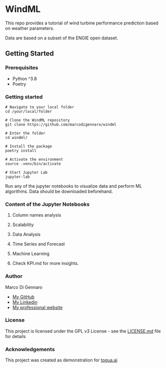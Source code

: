 # WindML

This repo provides a tutorial of wind turbine performance prediction based on weather parameters. 

Data are based on a subset of the ENGIE open dataset.

## Getting Started

### Prerequisites

- Python ^3.8
- Poetry 

### Getting started

```
# Navigate to your local folder
cd /your/local/folder

# Clone the WindML repository
git clone https://github.com/marcodigennaro/windml  

# Enter the folder
cd windml/

# Install the package
poetry install

# Activate the environment
source .venv/bin/activate

# Start Jupyter Lab
jupyter-lab  
```

Run any of the jupyter notebooks to visualize data and perform ML algorithms.
Data should be downloaded beforehand. 

### Content of the Jupyter Notebooks

  1. Column names analysis
  2. Scalability
  3. Data Analysis
  4. Time Series and Forecast
  5. Machine Learning 

6. Check KPI.md for more insights.


### Author

Marco Di Gennaro 
- [My GitHub](https://github.com/marcodigennaro)
- [My Linkedin](https://www.linkedin.com/in/marcodig/)
- [My professional website](https://atomistic-modelling.com/)

### License

This project is licensed under the GPL v3 License - see the [LICENSE.md](https://github.com/marcodigennaro/WindML/blob/main/LICENSE.md) file for details

 
### Acknowledgements

This project was created as demonstration for [toqua.ai](https://toqua.ai)



